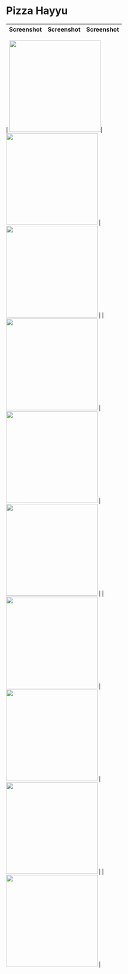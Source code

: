 <!-- @format -->

# Pizza Hayyu

| Screenshot | Screenshot | Screenshot |
| ---------- | ---------- | ---------- |

|
<img src="https://github.com/Wellbrill/billyRestaurant/blob/master/Screenshot/10.jpeg" width="250">|
<img src="https://github.com/Wellbrill/billyRestaurant/blob/master/Screenshot/9.jpeg" width="250"> |
<img src="https://github.com/Wellbrill/billyRestaurant/blob/master/Screenshot/8.jpeg" width="250"> |
| <img src="https://github.com/Wellbrill/billyRestaurant/blob/master/Screenshot/7.jpeg" width="250"> |
<img src="https://github.com/Wellbrill/billyRestaurant/blob/master/Screenshot/6.jpeg" width="250"> | 
<img src="https://github.com/Wellbrill/billyRestaurant/blob/master/Screenshot/5.jpeg" width="250"> |
| <img src="https://github.com/Wellbrill/billyRestaurant/blob/master/Screenshot/4.jpeg" width="250"> | 
<img src="https://github.com/Wellbrill/billyRestaurant/blob/master/Screenshot/3.jpeg" width="250"> | 
<img src="https://github.com/Wellbrill/billyRestaurant/blob/master/Screenshot/2.jpeg" width="250"> |
| <img src="https://github.com/Wellbrill/billyRestaurant/blob/master/Screenshot/1.jpeg" width="250"> | 

